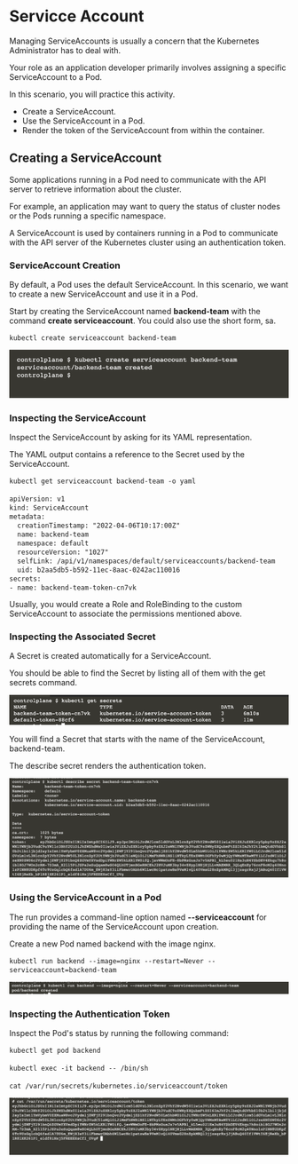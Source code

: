 
# Servicce Account

Managing ServiceAccounts is usually a concern that the Kubernetes Administrator has to deal with. 

Your role as an application developer primarily involves assigning a specific ServiceAccount to a Pod. 

In this scenario, you will practice this activity.

* Create a ServiceAccount.
* Use the ServiceAccount in a Pod.
* Render the token of the ServiceAccount from within the container.


## Creating a ServiceAccount

Some applications running in a Pod need to communicate with the API server to retrieve information about the cluster. 

For example, an application may want to query the status of cluster nodes or the Pods running a specific namespace. 

A ServiceAccount is used by containers running in a Pod to communicate with the API server of the Kubernetes cluster using an authentication token.

### ServiceAccount Creation

By default, a Pod uses the default ServiceAccount. In this scenario, we want to create a new ServiceAccount and use it in a Pod.

Start by creating the ServiceAccount named <b>backend-team</b> with the command <b>create serviceaccount</b>. You could also use the short form, sa.

```
kubectl create serviceaccount backend-team
```

![sa_created.png](serviceaccount/sa_created.png)

### Inspecting the ServiceAccount

Inspect the ServiceAccount by asking for its YAML representation. 

The YAML output contains a reference to the Secret used by the ServiceAccount.

```
kubectl get serviceaccount backend-team -o yaml

apiVersion: v1
kind: ServiceAccount
metadata:
  creationTimestamp: "2022-04-06T10:17:00Z"
  name: backend-team
  namespace: default
  resourceVersion: "1027"
  selfLink: /api/v1/namespaces/default/serviceaccounts/backend-team
  uid: b2aa5db5-b592-11ec-8aac-0242ac110016
secrets:
- name: backend-team-token-cn7vk
```

Usually, you would create a Role and RoleBinding to the custom ServiceAccount to associate the permissions mentioned above. 


### Inspecting the Associated Secret

A Secret is created automatically for a ServiceAccount. 

You should be able to find the Secret by listing all of them with the get secrets command.

![sa_created.png](serviceaccount/secret.png)

You will find a Secret that starts with the name of the ServiceAccount, backend-team. 

The describe secret renders the authentication token.

![desc_secret.png](serviceaccount/desc_secret.png)

### Using the ServiceAccount in a Pod

The run provides a command-line option named <b>--serviceaccount</b> for providing the name of the ServiceAccount upon creation. 

Create a new Pod named backend with the image nginx.

```
kubectl run backend --image=nginx --restart=Never --serviceaccount=backend-team
```

![run_backend.png](serviceaccount/run_backend.png)


### Inspecting the Authentication Token

Inspect the Pod's status by running the following command:

```
kubectl get pod backend

kubectl exec -it backend -- /bin/sh

cat /var/run/secrets/kubernetes.io/serviceaccount/token
```

![secret_mount.png](serviceaccount/secret_mount.png)


